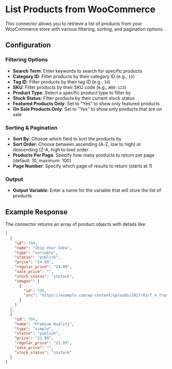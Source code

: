 # List Products from WooCommerce

This connector allows you to retrieve a list of products from your WooCommerce store with various filtering, sorting, and pagination options.

## Configuration

### Filtering Options

- **Search Term**: Enter keywords to search for specific products
- **Category ID**: Filter products by their category ID (e.g., `15`)
- **Tag ID**: Filter products by their tag ID (e.g., `34`)
- **SKU**: Filter products by their SKU code (e.g., `WOO-123`)
- **Product Type**: Select a specific product type to filter by
- **Stock Status**: Filter products by their current stock status
- **Featured Products Only**: Set to "Yes" to show only featured products
- **On Sale Products Only**: Set to "Yes" to show only products that are on sale

### Sorting & Pagination

- **Sort By**: Choose which field to sort the products by
- **Sort Order**: Choose between ascending (A-Z, low to high) or descending (Z-A, high to low) order
- **Products Per Page**: Specify how many products to return per page (default: 10, maximum: 100)
- **Page Number**: Specify which page of results to return (starts at 1)

### Output

- **Output Variable**: Enter a name for the variable that will store the list of products

## Example Response

The connector returns an array of product objects with details like:

```json
[
  {
    "id": 799,
    "name": "Ship Your Idea",
    "type": "variable",
    "status": "publish",
    "price": "24.99",
    "regular_price": "24.99",
    "sale_price": "",
    "stock_status": "instock",
    "images": [
      {
        "id": 795,
        "src": "https://example.com/wp-content/uploads/2017/03/T_4_front-11.jpg"
      }
    ]
  },
  {
    "id": 794,
    "name": "Premium Quality",
    "type": "simple",
    "status": "publish",
    "price": "21.99",
    "regular_price": "21.99",
    "sale_price": "",
    "stock_status": "instock"
  }
]
```